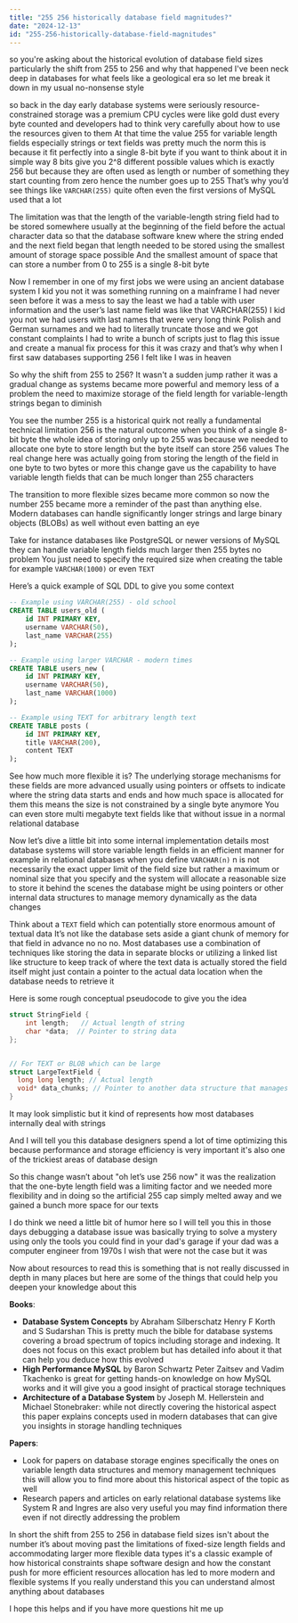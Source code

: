 ```yaml
---
title: "255 256 historically database field magnitudes?"
date: "2024-12-13"
id: "255-256-historically-database-field-magnitudes"
---
```


so you're asking about the historical evolution of database field sizes particularly the shift from 255 to 256 and why that happened I've been neck deep in databases for what feels like a geological era so let me break it down in my usual no-nonsense style

 so back in the day early database systems were seriously resource-constrained storage was a premium CPU cycles were like gold dust every byte counted and developers had to think very carefully about how to use the resources given to them At that time the value 255 for variable length fields especially strings or text fields was pretty much the norm this is because it fit perfectly into a single 8-bit byte if you want to think about it in simple way 8 bits give you 2^8 different possible values which is exactly 256 but because they are often used as length or number of something they start counting from zero hence the number goes up to 255 That’s why you’d see things like `VARCHAR(255)` quite often even the first versions of MySQL used that a lot

The limitation was that the length of the variable-length string field had to be stored somewhere usually at the beginning of the field before the actual character data so that the database software knew where the string ended and the next field began that length needed to be stored using the smallest amount of storage space possible And the smallest amount of space that can store a number from 0 to 255 is a single 8-bit byte

Now I remember in one of my first jobs we were using an ancient database system I kid you not it was something running on a mainframe I had never seen before it was a mess to say the least we had a table with user information and the user’s last name field was like that VARCHAR(255) I kid you not we had users with last names that were very long think Polish and German surnames and we had to literally truncate those and we got constant complaints I had to write a bunch of scripts just to flag this issue and create a manual fix process for this it was crazy and that’s why when I first saw databases supporting 256 I felt like I was in heaven

So why the shift from 255 to 256? It wasn't a sudden jump rather it was a gradual change as systems became more powerful and memory less of a problem the need to maximize storage of the field length for variable-length strings began to diminish

You see the number 255 is a historical quirk not really a fundamental technical limitation 256 is the natural outcome when you think of a single 8-bit byte the whole idea of storing only up to 255 was because we needed to allocate one byte to store length but the byte itself can store 256 values The real change here was actually going from storing the length of the field in one byte to two bytes or more this change gave us the capability to have variable length fields that can be much longer than 255 characters

The transition to more flexible sizes became more common so now the number 255 became more a reminder of the past than anything else. Modern databases can handle significantly longer strings and large binary objects (BLOBs) as well without even batting an eye

Take for instance databases like PostgreSQL or newer versions of MySQL they can handle variable length fields much larger then 255 bytes no problem You just need to specify the required size when creating the table for example `VARCHAR(1000)` or even `TEXT`

Here’s a quick example of SQL DDL to give you some context

```sql
-- Example using VARCHAR(255) - old school
CREATE TABLE users_old (
    id INT PRIMARY KEY,
    username VARCHAR(50),
    last_name VARCHAR(255)
);

-- Example using larger VARCHAR - modern times
CREATE TABLE users_new (
    id INT PRIMARY KEY,
    username VARCHAR(50),
    last_name VARCHAR(1000)
);

-- Example using TEXT for arbitrary length text
CREATE TABLE posts (
    id INT PRIMARY KEY,
    title VARCHAR(200),
    content TEXT
);

```

See how much more flexible it is?
The underlying storage mechanisms for these fields are more advanced usually using pointers or offsets to indicate where the string data starts and ends and how much space is allocated for them this means the size is not constrained by a single byte anymore You can even store multi megabyte text fields like that without issue in a normal relational database

Now let’s dive a little bit into some internal implementation details most database systems will store variable length fields in an efficient manner for example in relational databases when you define `VARCHAR(n)` n is not necessarily the exact upper limit of the field size but rather a maximum or nominal size that you specify and the system will allocate a reasonable size to store it behind the scenes the database might be using pointers or other internal data structures to manage memory dynamically as the data changes

Think about a `TEXT` field which can potentially store enormous amount of textual data It’s not like the database sets aside a giant chunk of memory for that field in advance no no no. Most databases use a combination of techniques like storing the data in separate blocks or utilizing a linked list like structure to keep track of where the text data is actually stored the field itself might just contain a pointer to the actual data location when the database needs to retrieve it

Here is some rough conceptual pseudocode to give you the idea

```cpp
struct StringField {
    int length;   // Actual length of string
    char *data;  // Pointer to string data
};


// For TEXT or BLOB which can be large
struct LargeTextField {
  long long length; // Actual length
  void* data_chunks; // Pointer to another data structure that manages memory
}
```

It may look simplistic but it kind of represents how most databases internally deal with strings

And I will tell you this database designers spend a lot of time optimizing this because performance and storage efficiency is very important it's also one of the trickiest areas of database design

So this change wasn’t about "oh let’s use 256 now" it was the realization that the one-byte length field was a limiting factor and we needed more flexibility and in doing so the artificial 255 cap simply melted away and we gained a bunch more space for our texts

I do think we need a little bit of humor here so I will tell you this in those days debugging a database issue was basically trying to solve a mystery using only the tools you could find in your dad's garage if your dad was a computer engineer from 1970s I wish that were not the case but it was

Now about resources to read this is something that is not really discussed in depth in many places but here are some of the things that could help you deepen your knowledge about this

**Books**:

*   **Database System Concepts** by Abraham Silberschatz Henry F Korth and S Sudarshan This is pretty much the bible for database systems covering a broad spectrum of topics including storage and indexing. It does not focus on this exact problem but has detailed info about it that can help you deduce how this evolved
*   **High Performance MySQL** by Baron Schwartz Peter Zaitsev and Vadim Tkachenko is great for getting hands-on knowledge on how MySQL works and it will give you a good insight of practical storage techniques
*   **Architecture of a Database System** by Joseph M. Hellerstein and Michael Stonebraker: while not directly covering the historical aspect this paper explains concepts used in modern databases that can give you insights in storage handling techniques

**Papers**:

*   Look for papers on database storage engines specifically the ones on variable length data structures and memory management techniques this will allow you to find more about this historical aspect of the topic as well
*   Research papers and articles on early relational database systems like System R and Ingres are also very useful you may find information there even if not directly addressing the problem

In short the shift from 255 to 256 in database field sizes isn't about the number it’s about moving past the limitations of fixed-size length fields and accommodating larger more flexible data types it's a classic example of how historical constraints shape software design and how the constant push for more efficient resources allocation has led to more modern and flexible systems If you really understand this you can understand almost anything about databases

I hope this helps and if you have more questions hit me up

